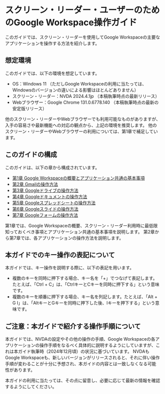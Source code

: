 # スクリーン・リーダー・ユーザーのためのGoogle Workspace操作ガイド

このガイドでは、スクリーン・リーダーを使用してGoogle Workspaceの主要なアプリケーションを操作する方法を紹介します。

## 想定環境

このガイドでは、以下の環境を想定しています。

* OS：Windows 11 （ただしGoogle Workspaceの利用に当たっては、Windowsのバージョンの違いによる影響はほとんどありません）
* スクリーン・リーダー：NVDA 2024.4.1jp （本稿執筆時点の最新リリース）
* Webブラウザー：Google Chrome 131.0.6778.140 （本稿執筆時点の最新の安定版リリース）

他のスクリーン・リーダーやWebブラウザーでも利用可能なものがありますが、入手の容易さや最新機能への対応の観点から、上記の環境を推奨します。
他のスクリーン・リーダーやWebブラウザーの利用については、第1章で補足しています。

## このガイドの構成

このガイドは、以下の章から構成されています。

* [第1章 Google Workspaceの概要とアプリケーション共通の基本事項](01-intro.md)
* [第2章 Gmailの操作方法](02-gmail.md)
* [第3章 Googleドライブの操作方法](03-drive.md)
* [第4章 Googleドキュメントの操作方法](04-docs.md)
* [第5章 Googleスプレッドシートの操作方法](05-sheets.md)
* [第6章 Googleスライドの操作方法](06-slides.md)
* [第7章 Googleフォームの操作方法](07-forms.md)

第1章では、Google Workspaceの概要、スクリーン・リーダー利用時に最低限知っておくべき事項とアプリケーション共通の基本事項を説明します。
第2章から第7章では、各アプリケーションの操作方法を説明します。

## 本ガイドでのキー操作の表記について

本ガイドでは、キー操作を説明する際に、以下の表記を用います。

* 複数のキーを同時に押下する場合、キー名を「+」でつなげて表記します。たとえば、「Ctrl + C」は、「CtrlキーとCキーを同時に押下する」という意味です。
* 複数のキーを順番に押下する場合、キー名を列記します。たとえば、「Alt + G I」は、「AltキーとGキーを同時に押下した後、Iキーを押下する」という意味です。

## ご注意：本ガイドで紹介する操作手順について

本ガイドでは、NVDAの設定やその他の操作の手順、Google Workspaceの各アプリケーションの操作手順をなるべく具体的に説明するようにしていますが、これは本ガイド執筆時（2024年12月頃）の状況に基づいています。
NVDAもGoogle Workspaceも、新しいバージョンがリリースされると、それに伴い操作手順が変わることが十分に予想され、本ガイドの内容とは一致しなくなる可能性があります。

本ガイドの利用に当たっては、その点に留意し、必要に応じて最新の情報を確認するようにしてください。
